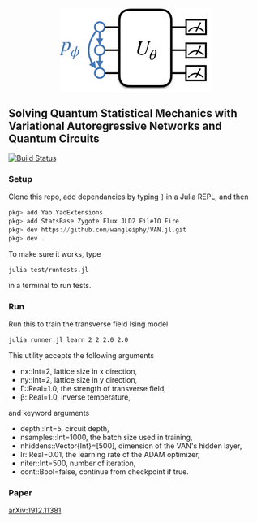 

<div align="center">
<img align="middle" src="_assets/logo.png" width="300" alt="logo"/>
</div>

## Solving Quantum Statistical Mechanics with Variational Autoregressive Networks and Quantum Circuits 

[![Build Status](https://travis-ci.com/wangleiphy/BetaVQE.jl.svg?branch=master)](https://travis-ci.com/wangleiphy/BetaVQE.jl)

### Setup
Clone this repo, add dependancies by typing `]` in a Julia REPL, and then
```julia
pkg> add Yao YaoExtensions
pkg> add StatsBase Zygote Flux JLD2 FileIO Fire
pkg> dev https://github.com/wangleiphy/VAN.jl.git 
pkg> dev .
```

To make sure it works, type
```bash
julia test/runtests.jl
```
in a terminal to run tests.

### Run

Run this to train the transverse field Ising model
```bash 
julia runner.jl learn 2 2 2.0 2.0
```

This utility accepts the following arguments

* nx::Int=2, lattice size in x direction,
* ny::Int=2, lattice size in y direction,
* Γ::Real=1.0, the strength of transverse field,
* β::Real=1.0, inverse temperature,

and keyword arguments

* depth::Int=5, circuit depth,
* nsamples::Int=1000, the batch size used in training,
* nhiddens::Vector{Int}=[500], dimension of the VAN's hidden layer,
* lr::Real=0.01, the learning rate of the ADAM optimizer,
* niter::Int=500, number of iteration,
* cont::Bool=false, continue from checkpoint if true.

### Paper
[arXiv:1912.11381](https://arxiv.org/abs/1912.11381)

